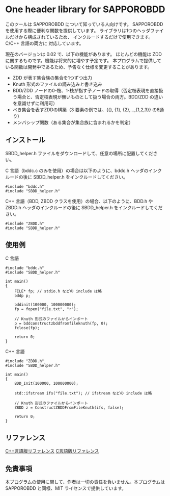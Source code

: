 # One header library for SAPPOROBDD

このツールは SAPPOROBDD について知っている人向けです。
SAPPOROBDD を使用する際に便利な関数を提供しています。
ライブラリは1つのヘッダファイルだけから構成されているため、
インクルードするだけで使用できます。C/C++ 言語の両方に
対応しています。

現在のバージョンは 0.02 で、以下の機能があります。
ほとんどの機能は ZDD に関するものです。機能は将来的に増やす予定です。
本プログラムで提供している関数は開発中であるため、予告なく仕様を変更することがあります。

* ZDD が表す集合族の集合を1つずつ出力
* Knuth 形式のファイルの読み込みと書き込み
* BDD/ZDD ノードの0-枝、1-枝が指す子ノードの取得（否定枝表現を直接扱う場合と、否定枝表現が無いものとして扱う場合の両方。BDD/ZDD の違いを意識せずに利用可）
* べき集合を表すZDDの構築（3 要素の例では、{{}, {1}, {2},...,{1,2,3}} の8通り）
* メンバシップ関数（ある集合が集合族に含まれるかを判定）

## インストール

SBDD_helper.h ファイルをダウンロードして、任意の場所に配置してください。

C 言語（bddc.c のみを使用）の場合は以下のように、bddc.h ヘッダのインクルードの後に SBDD_helper.h をインクルードしてください。
```
#include "bddc.h"
#include "SBDD_helper.h"
```

C++ 言語（BDD, ZBDD クラスを使用）の場合、以下のように、BDD.h や ZBDD.h ヘッダのインクルードの後に SBDD_helper.h をインクルードしてください。
```
#include "ZBDD.h"
#include "SBDD_helper.h"
```

## 使用例

C 言語
```
#include "bddc.h"
#include "SBDD_helper.h"

int main()
{
    FILE* fp; // stdio.h などの include は略
    bddp p;

    bddinit(100000, 100000000);
    fp = fopen("file.txt", "r");

    // Knuth 形式のファイルからインポート
    p = bddconstructzbddfromfileknuth(fp, 0);
    fclose(fp);

    return 0;
}
```

C++ 言語
```
#include "ZBDD.h"
#include "SBDD_helper.h"

int main()
{
    BDD_Init(100000, 100000000);

    std::ifstream ifs("file.txt"); // ifstream などの include は略

    // Knuth 形式のファイルからインポート
    ZBDD z = ConstructZBDDFromFileKnuth(ifs, false);

    return 0;
}
```

## リファレンス

[C++言語版リファレンス](documents/reference_cpp.md)
[C言語版リファレンス](documents/reference_c.md)

## 免責事項

本プログラムの使用に関して、作者は一切の責任を負いません。本プログラムは SAPPOROBDD と同様、MIT ライセンスで提供しています。
